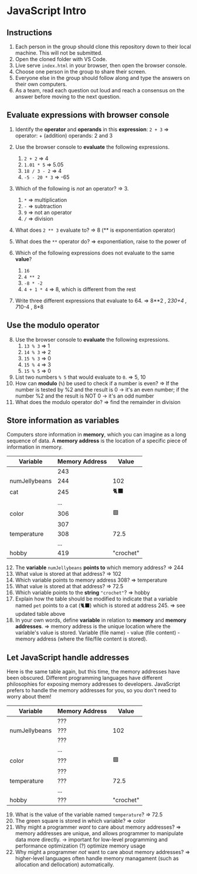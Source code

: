 # JavaScript Intro

## Instructions

1. Each person in the group should clone this repository down to their local machine. This will not be submitted.
2. Open the cloned folder with VS Code.
3. Live serve `index.html` in your browser, then open the browser console.
4. Choose one person in the group to share their screen.
5. Everyone else in the group should follow along and type the answers on their own computers.
6. As a team, read each question out loud and reach a consensus on the answer before moving to the next question.

## Evaluate expressions with browser console

1. Identify the **operator** and **operands** in this **expression**: `2 + 3`
=> operator: + (addition)
   operands: 2 and 3

2. Use the browser console to **evaluate** the following expressions.
   1. `2 + 2` => 4
   2. `1.01 * 5` => 5.05
   3. `18 / 3 - 2` => 4
   4. `-5 - 20 * 3` => -65
3. Which of the following is _not_ an operator? => 3.
   1. `*` => multiplication
   2. `-` => subtraction
   3. `9` => not an operator
   4. `/` => division
4. What does `2 ** 3` evaluate to? => 8 (** is exponentiation operator)
5. What does the `**` operator do? => exponentiation, raise to the power of 
6. Which of the following expressions does not evaluate to the same **value**?
   1. `16`
   2. `4 ** 2`
   3. `-8 * -2`
   4. `4 + 1 * 4` => 8, which is different from the rest
7. Write three different expressions that evaluate to 64. 
=> 8**2 , 2*30+4 , 7*10-4 , 8*8 

## Use the modulo operator

8. Use the browser console to **evaluate** the following expressions.
   1. `13 % 3` => 1
   2. `14 % 3` => 2
   3. `15 % 3` => 0
   4. `15 % 4` => 3
   5. `15 % 5` => 0
9. List two numbers `% 5` that would evaluate to `0`. => 5, 10
10. How can **modulo** (`%`) be used to check if a number is even? => If the number is tested by %2 and the result is 0 -> it's an even number; if the number %2 and the result is NOT 0 -> it's an odd number
11. What does the modulo operator do? => find the remainder in division

## Store information as variables

Computers store information in **memory**, which you can imagine as a long sequence of data. A **memory address** is the location of a specific piece of information in memory.

| Variable      | Memory Address | Value     |
| ------------- | -------------- | --------- |
|               | 243            |           |
| numJellybeans | 244            | 102       |
|  cat          | 245            |  🐈‍⬛       |
|               | ...            |           |
| color         | 306            | 🟩        |
|               | 307            |           |
| temperature   | 308            | 72.5      |
|               | ...            |           |
| hobby         | 419            | "crochet" |

12. The **variable** `numJellybeans` **points to** which memory address? => 244
13. What value is stored at that address? => 102
14. Which variable points to memory address 308? => temperature
15. What value is stored at that address? => 72.5
16. Which variable points to the **string** `"crochet"`? => hobby
17. Explain how the table should be modified to indicate that a variable named `pet` points to a cat (🐈‍⬛) which is stored at address 245. => see updated table above
18. In your own words, define **variable** in relation to **memory** and **memory addresses**. => memory address is the unique location where the variable's value is stored. Variable (file name) - value (file content) - memory address (where the file/file content is stored).

## Let JavaScript handle addresses

Here is the same table again, but this time, the memory addresses have been obscured. Different programming languages have different philosophies for exposing memory addresses to developers. JavaScript prefers to handle the memory addresses for you, so you don't need to worry about them!

| Variable      | Memory Address | Value     |
| ------------- | -------------- | --------- |
|               | ???            |           |
| numJellybeans | ???            | 102       |
|               | ???            |           |
|               | ...            |           |
| color         | ???            | 🟩        |
|               | ???            |           |
| temperature   | ???            | 72.5      |
|               | ...            |           |
| hobby         | ???            | "crochet" |

19. What is the value of the variable named `temperature`? => 72.5
20. The green square is stored in which variable? => color
21. Why might a programmer _want_ to care about memory addresses? => memory addresses are unique, and allows programmer to manipulate data more directly. -> important for low-level programming and performance optimization (?) optimize memory usage 
22. Why might a programmer _not_ want to care about memory addresses? => higher-level languages often handle memory managament (such as allocation and dellocation) automatically. 